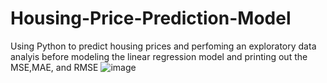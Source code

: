 # Housing-Price-Prediction-Model
Using Python to predict housing prices and perfoming an exploratory data analyis before modeling the linear regression model and printing out the MSE,MAE, and RMSE
![image](https://github.com/MisochoDuncan/Housing-Price-Prediction-Model/assets/124530005/c072e14b-ad30-4f07-8ae9-cd4bf438070f)
